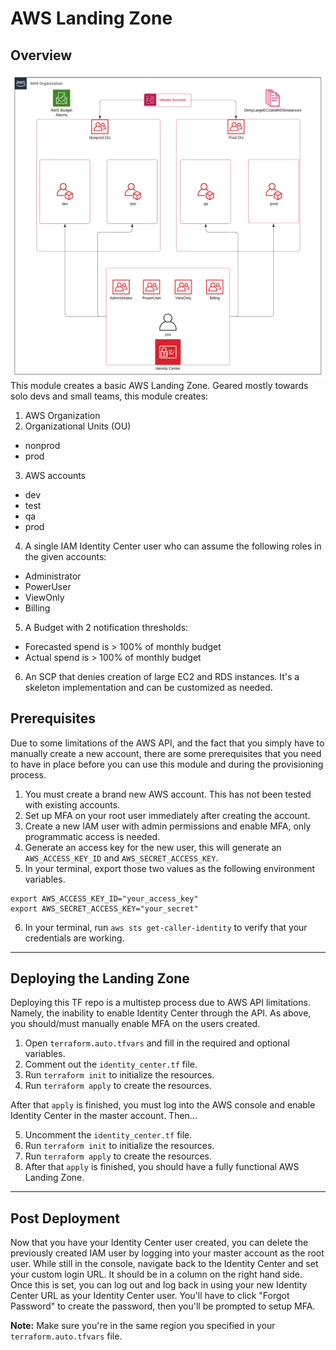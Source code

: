 # AWS Landing Zone

## Overview
![img.png](img.png)
This module creates a basic AWS Landing Zone. Geared mostly towards solo devs and small teams, this module creates:
1. AWS Organization
2. Organizational Units (OU)
- nonprod
- prod
3. AWS accounts
- dev
- test
- qa
- prod
4. A single IAM Identity Center user who can assume the following roles in the given accounts:
- Administrator
- PowerUser
- ViewOnly
- Billing
5. A Budget with 2 notification thresholds:
- Forecasted spend is > 100% of monthly budget
- Actual spend is > 100% of monthly budget
6. An SCP that denies creation of large EC2 and RDS instances. It's a skeleton implementation and can be customized as needed.

## Prerequisites
Due to some limitations of the AWS API, and the fact that you simply have to manually create a new account,
there are some prerequisites that you need to have in place before you can use this module and during the provisioning
process.
1. You must create a brand new AWS account. This has not been tested with existing accounts.
2. Set up MFA on your root user immediately after creating the account.
3. Create a new IAM user with admin permissions and enable MFA, only programmatic access is needed.
4. Generate an access key for the new user, this will generate an `AWS_ACCESS_KEY_ID` and `AWS_SECRET_ACCESS_KEY`.
5. In your terminal, export those two values as the following environment variables.

```shell
export AWS_ACCESS_KEY_ID="your_access_key"
export AWS_SECRET_ACCESS_KEY="your_secret"
```

6. In your terminal, run `aws sts get-caller-identity` to verify that your credentials are working.
---

## Deploying the Landing Zone
Deploying this TF repo is a multistep process due to AWS API limitations. Namely, the inability to enable Identity Center
through the API. As above, you should/must manually enable MFA on the users created.

1. Open `terraform.auto.tfvars` and fill in the required and optional variables.
2. Comment out the `identity_center.tf` file.
3. Run `terraform init` to initialize the resources.
4. Run `terraform apply` to create the resources.

After that `apply` is finished, you must log into the AWS console and enable Identity Center in the master account. Then...

5. Uncomment the `identity_center.tf` file.
6. Run `terraform init` to initialize the resources.
7. Run `terraform apply` to create the resources.
8. After that `apply` is finished, you should have a fully functional AWS Landing Zone.
---
## Post Deployment
Now that you have your Identity Center user created, you can delete the previously created IAM user by logging into your
master account as the root user. While still in the console, navigate back to the Identity Center and set your custom login URL. It
should be in a column on the right hand side. Once this is set, you can log out and log back in using your new Identity
Center URL as your Identity Center user. You'll have to click "Forgot Password" to create the password, then you'll be
prompted to setup MFA.

**Note:** Make sure you're in the same region you specified in your `terraform.auto.tfvars` file.
